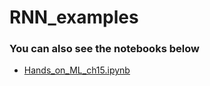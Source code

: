 # RNN_examples
### You can also see the notebooks below  
- [Hands_on_ML_ch15.ipynb](https://nbviewer.org/github/Deok97/RNN_examples/blob/main/Hands_on_ML_ch15.ipynb)  
